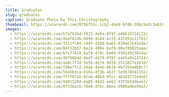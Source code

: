 ```yaml
---
title: Graduates
slug: graduates
caption: Graduate Photo by This Christography
thumbnail: https://ucarecdn.com/0756f52c-1cb2-4de9-bf8b-598c9a3c3a03/
images:
  - https://ucarecdn.com/b7af63bd-f822-4e9a-974f-a40619724123/
  - https://ucarecdn.com/deaf614b-dd94-4144-ac15-43f455e11f81/
  - https://ucarecdn.com/3111fc84-c09f-4308-ba63-839e67641e5b/
  - https://ucarecdn.com/04f32b57-6e24-400e-baf8-98af85025aaa/
  - https://ucarecdn.com/b7c774c8-6af8-478c-be04-93414913814a/
  - https://ucarecdn.com/46f86b4d-0ed7-45f8-978f-a445a9e14324/
  - https://ucarecdn.com/aa8c7f24-5e5b-4e74-9d16-2513827e165d/
  - https://ucarecdn.com/fd9affc2-2dae-4aeb-9b16-4b7359a0b8c7/
  - https://ucarecdn.com/5ba5b3ca-61ba-4f3b-ab3f-5e9678561152/
  - https://ucarecdn.com/7fff67a5-8cab-48bd-9fcc-4b343772ede0/
  - https://ucarecdn.com/44015284-ea85-4442-ae62-43f5b54deee7/
  - https://ucarecdn.com/0f236acb-76e6-4fbc-88ea-d980a96e99a7/
---
```

